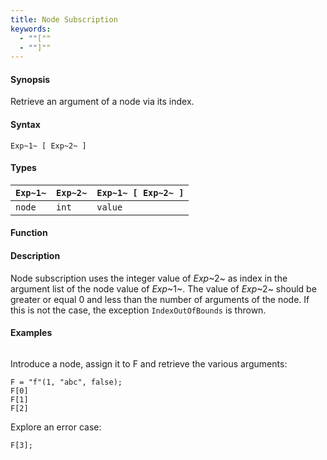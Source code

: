 ```yaml
---
title: Node Subscription
keywords:
  - ""[""
  - ""]""
---
```


#### Synopsis

Retrieve an argument of a node via its index.

#### Syntax

`Exp~1~ [ Exp~2~ ]`

#### Types


| `Exp~1~`     | `Exp~2~` | `Exp~1~ [ Exp~2~ ]`  |
| --- | --- | --- |
| `node`        | `int`     | `value`                 |


#### Function

#### Description

Node subscription uses the integer value of _Exp_~2~ as index in the argument list of the node value of _Exp_~1~.
The value of _Exp_~2~ should be greater or equal 0 and less than the number of arguments of the node.
If this is not the case, the exception `IndexOutOfBounds` is thrown.

#### Examples

```rascal-shell,error
```
Introduce a node, assign it to F and retrieve the various arguments:
```rascal-shell,continue,error
F = "f"(1, "abc", false);
F[0]
F[1]
F[2]
```
Explore an error case:
```rascal-shell,continue,error
F[3];
```

       
